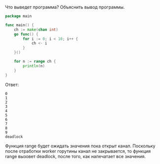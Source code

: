 Что выведет программа? Объяснить вывод программы.

```go
package main

func main() {
	ch := make(chan int)
	go func() {
		for i := 0; i < 10; i++ {
			ch <- i
		}
	}()

	for n := range ch {
		println(n)
	}
}
```

Ответ:
```
0
1
2
3
4
5
6
7
8
9
deadlock
```

Функция range будет ожидать значения пока открыт канал. Поскольку после отработки worker горутины канал не закрывается,
то функция range вызовет deadlock, после того, как напечатает все значения.